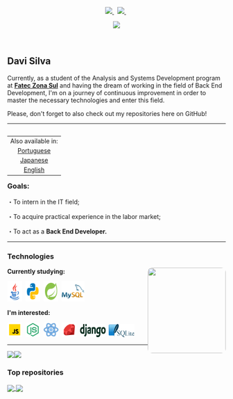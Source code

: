 <p align="center">
  <!-- Badge - LinkedIn -->
  <a href="https://www.linkedin.com/in/davialvessilva">
    <img src="https://img.shields.io/badge/-LinkedIn-0e00cf?style=round-square&logo=Linkedin&logoColor=&link=https://www.linkedin.com/in/davialvessilva">
  </a>
  &nbsp;
  <!-- Badge - Email -->
  <a href="mailto:daviricardo205@gmail.com">
    <img src="https://img.shields.io/badge/-Email-ff0000?style=round-square&logo=gmail&logoColor=white&link=mailto:daviricardo205@gmail.com">
  </a>
  &nbsp;
   <p align="center">
  <!-- Badge - Profile View Counter -->
   <img src= "https://komarev.com/ghpvc/?username=DaviRicardo&color=800080">
  </p>
  &nbsp;
</p>

<!-- Presentation -->
## Davi Silva
<p>Currently, as a student of the Analysis and Systems Development program at <strong><a target="_blank" href="https://www.linkedin.com/company/fatec-zona-sul?originalSubdomain=br">Fatec Zona Sul</a></strong> and having the dream of working in the field of Back End Development, I'm on a journey of continuous improvement in order to master the necessary technologies and enter this field.</p>
<p>Please, don't forget to also check out my repositories here on GitHub!</p>

---

<!-- README in EN, JP & PT-BR: -->
<table align="right">
 <td>Also available in:</td>
    <tr><td align="center"><a href="README.md">Portuguese</a></tr>
    <tr><td align="center"> <a href="README_JP.md">Japanese</a></td></tr>
    <tr><td align="center"> <a href="README_ENG.md">English</a></td></tr>
  </td>
</table>

### Goals:

<p>・To intern in the IT field;</p>
<p>・To acquire practical experience in the labor market;</p>
<p>・To act as a <strong>Back End Developer.</strong></p>

---

### Technologies

<!-- Yeji GIF  -->
<img src="./recursos/yejigif.gif" width="180px" height="197px" align="right" style="border-radius: 10px;">


**Currently studying:**

<p align="left">
  <!-- Java Icon -->
  <img src="./recursos/icones/java.svg" width="34px" height="47px">&nbsp;
  <!-- Python Icon -->
  <img src="./recursos/icones/python.svg" width="34px" height="47px">&nbsp;
  <!-- SpringBoot Icon -->
  <img src="./recursos/icones/springboot.svg" width="34px" height="47px">&nbsp;
  <!-- MySQL Icon -->
  <img src="./recursos/icones/mysql.svg" width="52px" height="47px">&nbsp;
</p>

**I'm interested:**

<p align="left">
  <!-- JavaScript Icon -->
  <img src="./recursos/icones/javascript.svg" width="34px" height="34px">&nbsp;
  <!-- NodeJs Icon -->
  <img src="./recursos/icones/nodejs.svg" width="34px" height="34px">&nbsp;
    <!-- ReactNative Icon -->
  <img src="./recursos/icones/reactnative.svg" width="34px" height="34px">&nbsp;
  <!-- Ruby Icon -->
  <img src="./recursos/icones/ruby.svg" width="34px" height="34px">&nbsp;
  <!-- Django Icon -->
  <img src="./recursos/icones/django.svg" width="59px" height="30px">&nbsp;
  <!-- SQLite Icon -->
  <img src="./recursos/icones/sqlite.svg" width="59px" height="30px">&nbsp;
</p>

---

<div style="display: flex;">
    <img align="center" src="https://github-readme-stats.vercel.app/api/top-langs/?username=DaviRicardo&layout=compact&theme=midnight-purple&hide_border=true"/>
    <img align="center" src="https://github-readme-stats.vercel.app/api?username=DaviRicardo&theme=midnight-purple&hide=prs,issues,contribs&count_private=true&include_all_commits=true&show_icons=true&hide_border=true&locale=en"/>
</div>

### Top repositories

<a href="https://github.com/DaviRicardo/Fatec-Zona-Sul_JavaExercises-Projects">
  <img align="center" src="https://github-readme-stats.vercel.app/api/pin/?username=DaviRicardo&repo=Fatec-Zona-Sul_JavaExercises-Projects&theme=midnight-purple&hide_border=true&show_owner=false" />
</a>
<a href="https://github.com/DaviRicardo/Fatec-Zona-Sul_WebProjetoPadaria">
  <img align="center" src="https://github-readme-stats.vercel.app/api/pin/?username=DaviRicardo&repo=Fatec-Zona-Sul_WebProjetoPadaria&theme=midnight-purple&hide_border=true&show_owner=false" />
</a>
